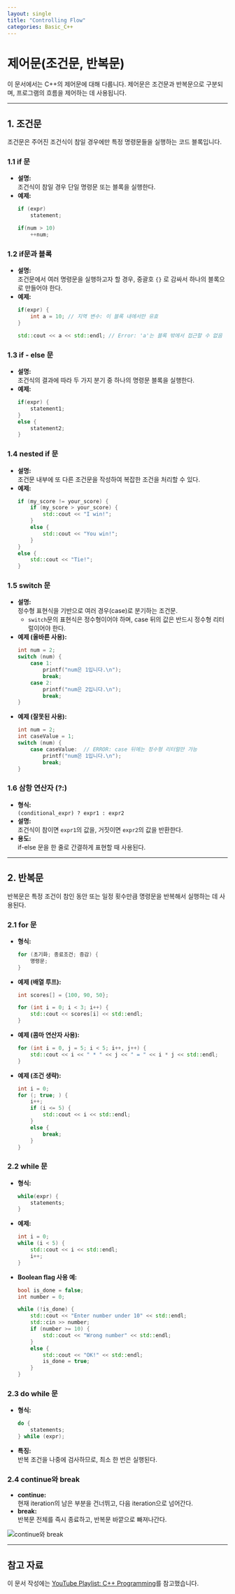 ```yaml
---
layout: single
title: "Controlling Flow"
categories: Basic_C++
---
```


# 제어문(조건문, 반복문)

이 문서에서는 C++의 제어문에 대해 다룹니다. 제어문은 조건문과 반복문으로 구분되며, 프로그램의 흐름을 제어하는 데 사용됩니다.

--------------------------------------------------

## 1. 조건문

조건문은 주어진 조건식이 참일 경우에만 특정 명령문들을 실행하는 코드 블록입니다.

### 1.1 if 문
- **설명:**  
  조건식이 참일 경우 단일 명령문 또는 블록을 실행한다.
- **예제:**
  ```cpp
  if (expr)
      statement;

  if(num > 10)
      ++num;
  ```

### 1.2 if문과 블록
- **설명:**  
  조건문에서 여러 명령문을 실행하고자 할 경우, 중괄호 `{}` 로 감싸서 하나의 블록으로 만들어야 한다.
- **예제:**
  ```cpp
  if(expr) {
      int a = 10; // 지역 변수: 이 블록 내에서만 유효
  }

  std::cout << a << std::endl; // Error: 'a'는 블록 밖에서 접근할 수 없음
  ```

### 1.3 if - else 문
- **설명:**  
  조건식의 결과에 따라 두 가지 분기 중 하나의 명령문 블록을 실행한다.
- **예제:**
  ```cpp
  if(expr) {
      statement1;
  }
  else {
      statement2;
  }
  ```

### 1.4 nested if 문
- **설명:**  
  조건문 내부에 또 다른 조건문을 작성하여 복잡한 조건을 처리할 수 있다.
- **예제:**
  ```cpp
  if (my_score != your_score) {
      if (my_score > your_score) {
          std::cout << "I win!";
      }
      else {
          std::cout << "You win!";
      }
  }
  else {
      std::cout << "Tie!";
  }
  ```

### 1.5 switch 문
- **설명:**  
  정수형 표현식을 기반으로 여러 경우(case)로 분기하는 조건문.
  - `switch`문의 표현식은 정수형이어야 하며, case 뒤의 값은 반드시 정수형 리터럴이어야 한다.
- **예제 (올바른 사용):**
  ```cpp
  int num = 2;
  switch (num) {
      case 1:
          printf("num은 1입니다.\n");
          break;
      case 2:
          printf("num은 2입니다.\n");
          break;
  }
  ```
- **예제 (잘못된 사용):**
  ```cpp
  int num = 2;
  int caseValue = 1;
  switch (num) {
      case caseValue:  // ERROR: case 뒤에는 정수형 리터럴만 가능
          printf("num은 1입니다.\n");
          break;
  }
  ```

### 1.6 삼항 연산자 (?:)
- **형식:**  
  `(conditional_expr) ? expr1 : expr2`
- **설명:**  
  조건식이 참이면 `expr1`의 값을, 거짓이면 `expr2`의 값을 반환한다.
- **용도:**  
  if-else 문을 한 줄로 간결하게 표현할 때 사용된다.

--------------------------------------------------

## 2. 반복문

반복문은 특정 조건이 참인 동안 또는 일정 횟수만큼 명령문을 반복해서 실행하는 데 사용된다.

### 2.1 for 문
- **형식:**  
  ```cpp
  for (초기화; 종료조건; 증감) {
      명령문;
  }
  ```
- **예제 (배열 루프):**
  ```cpp
  int scores[] = {100, 90, 50};
  
  for (int i = 0; i < 3; i++) {
      std::cout << scores[i] << std::endl;
  }
  ```
- **예제 (콤마 연산자 사용):**
  ```cpp
  for (int i = 0, j = 5; i < 5; i++, j++) {
      std::cout << i << " * " << j << " = " << i * j << std::endl;
  }
  ```
- **예제 (조건 생략):**
  ```cpp
  int i = 0;
  for (; true; ) {
      i++;
      if (i <= 5) {
          std::cout << i << std::endl;
      }
      else {
          break;
      }
  }
  ```

### 2.2 while 문
- **형식:**
  ```cpp
  while(expr) {
      statements;
  }
  ```
- **예제:**
  ```cpp
  int i = 0;
  while (i < 5) {
      std::cout << i << std::endl;
      i++;
  }
  ```
- **Boolean flag 사용 예:**
  ```cpp
  bool is_done = false;
  int number = 0;
  
  while (!is_done) {
      std::cout << "Enter number under 10" << std::endl;
      std::cin >> number;
      if (number >= 10) {
          std::cout << "Wrong number" << std::endl;
      }
      else {
          std::cout << "OK!" << std::endl;
          is_done = true;
      }
  }
  ```

### 2.3 do while 문
- **형식:**
  ```cpp
  do {
      statements;
  } while (expr);
  ```
- **특징:**  
  반복 조건을 나중에 검사하므로, 최소 한 번은 실행된다.

### 2.4 continue와 break
- **continue:**  
  현재 iteration의 남은 부분을 건너뛰고, 다음 iteration으로 넘어간다.
- **break:**  
  반복문 전체를 즉시 종료하고, 반복문 바깥으로 빠져나간다.

![continue와 break](../images/2025-02-05-Controlling%20Flow/continue_break.png)

--------------------------------------------------

## 참고 자료
이 문서 작성에는 [YouTube Playlist: C++ Programming][playlist]를 참고했습니다.

[playlist]: https://www.youtube.com/playlist?list=PLMcUoebWMS1nzh
